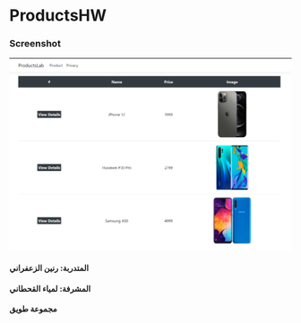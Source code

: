 # ProductsHW

### Screenshot
<img src='screenshot.png' width='800'/>

#### المتدربة: رنين الزعفراني
#### المشرفة: لمياء القحطاني
#### مجموعة طويق

